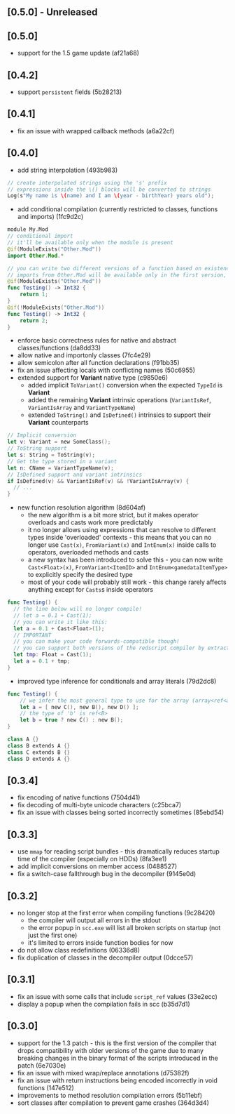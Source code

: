 ## [0.5.0] - Unreleased

## [0.5.0]
- support for the 1.5 game update (af21a68)

## [0.4.2]
- support `persistent` fields (5b28213)

## [0.4.1]
- fix an issue with wrapped callback methods (a6a22cf)

## [0.4.0]
- add string interpolation (493b983)
```swift
// create interpolated strings using the 's' prefix
// expressions inside the \() blocks will be converted to strings
Log(s"My name is \(name) and I am \(year - birthYear) years old");
```
- add conditional compilation (currently restricted to classes, functions and imports) (1fc9d2c)
```swift
module My.Mod
// conditional import
// it'll be available only when the module is present
@if(ModuleExists("Other.Mod"))
import Other.Mod.*

// you can write two different versions of a function based on existence of another module
// imports from Other.Mod will be available only in the first version, since the import was conditional
@if(ModuleExists("Other.Mod"))
func Testing() -> Int32 {
    return 1;
}
@if(!ModuleExists("Other.Mod"))
func Testing() -> Int32 {
    return 2;
}
```
- enforce basic correctness rules for native and abstract classes/functions (da8dd33)
- allow native and importonly classes (7fc4e29)
- allow semicolon after all function declarations (f91bb35)
- fix an issue affecting locals with conflicting names (50c6955)
- extended support for **Variant** native type (c9850e6)
  - added implicit `ToVariant()` conversion when the expected `TypeId` is **Variant**
  - added the remaining **Variant** intrinsic operations (`VariantIsRef`, `VariantIsArray` and `VariantTypeName`)
  - extended `ToString()` and `IsDefined()` intrinsics to support their **Variant** counterparts
```swift
// Implicit conversion
let v: Variant = new SomeClass();
// ToString support
let s: String = ToString(v);
// Get the type stored in a variant
let n: CName = VariantTypeName(v);
// IsDefined support and variant intrinsics
if IsDefined(v) && VariantIsRef(v) && !VariantIsArray(v) {
  // ...
}
```
- new function resolution algorithm (8d604af)
  - the new algorithm is a bit more strict, but it makes operator overloads and casts work more predictably
  - it no longer allows using expressions that can resolve to different types inside 'overloaded' contexts - this means that you can no longer use `Cast(x)`, `FromVariant(x)` and `IntEnum(x)` inside calls to operators, overloaded methods and casts
  - a new syntax has been introduced to solve this - you can now write `Cast<Float>(x)`, `FromVariant<ItemID>` and `IntEnum<gamedataItemType>` to explicitly specify the desired type
  - most of your code will probably still work - this change rarely affects anything except for `Casts`s inside operators
```swift
func Testing() {
  // the line below will no longer compile!
  // let a = 0.1 + Cast(1);
  // you can write it like this:
  let a = 0.1 + Cast<Float>(1);
  // IMPORTANT
  // you can make your code forwards-compatible though!
  // you can support both versions of the redscript compiler by extracting the Cast to a local:
  let tmp: Float = Cast(1);
  let a = 0.1 + tmp;
}
```
- improved type inference for conditionals and array literals (79d2dc8)
```swift
func Testing() {
    // we infer the most general type to use for the array (array<ref<a>>)
    let a = [ new C(), new B(), new D() ];
    // the type of 'b' is ref<B>
    let b = true ? new C() : new B();
}

class A {}
class B extends A {}
class C extends B {}
class D extends A {}
```

## [0.3.4]
- fix encoding of native functions (7504d41)
- fix decoding of multi-byte unicode characters (c25bca7)
- fix an issue with classes being sorted incorrectly sometimes (85ebd54)

## [0.3.3]
- use `mmap` for reading script bundles - this dramatically reduces startup time of the compiler (especially on HDDs) (8fa3ee1)
- add implicit conversions on member access (0488527)
- fix a switch-case fallthrough bug in the decompiler (9145e0d)

## [0.3.2]
- no longer stop at the first error when compiling functions (9c28420)
  - the compiler will output all errors in the stdout
  - the error popup in `scc.exe` will list all broken scripts on startup (not just the first one)
  - it's limited to errors inside function bodies for now
- do not allow class redefinitions (06336d8)
- fix duplication of classes in the decompiler output (0dcce57)

## [0.3.1]
- fix an issue with some calls that include `script_ref` values (33e2ecc)
- display a popup when the compilation fails in scc (b35d7d1)

## [0.3.0]
- support for the 1.3 patch - this is the first version of the compiler that drops compatibility with older versions of the game due to many breaking changes in the binary format of the scripts introduced in the patch (6e7030e)
- fix an issue with mixed wrap/replace annotations (d75382f)
- fix an issue with return instructions being encoded incorrectly in void functions (147e512)
- improvements to method resolution compilation errors (5b11ebf)
- sort classes after compilation to prevent game crashes (364d3d4)
